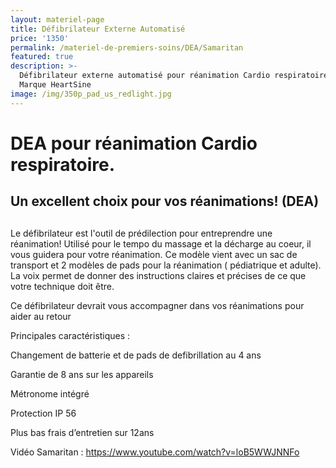 ```yaml
---
layout: materiel-page
title: Défibrilateur Externe Automatisé
price: '1350'
permalink: /materiel-de-premiers-soins/DEA/Samaritan
featured: true
description: >-
  Défibrilateur externe automatisé pour réanimation Cardio respiratoire (DEA)
  Marque HeartSine 
image: /img/350p_pad_us_redlight.jpg
---
```

# DEA pour réanimation Cardio respiratoire.

## Un excellent choix pour vos réanimations! (DEA) 

## 

Le défibrilateur est l'outil de prédilection pour entreprendre une réanimation! Utilisé pour le tempo du massage et la décharge au coeur, il vous guidera pour votre réanimation. Ce modèle vient avec un sac de transport et 2 modèles de pads pour la réanimation ( pédiatrique et adulte). La voix permet de donner des instructions claires et précises de ce que votre technique doit être. 

Ce défibrilateur devrait vous accompagner dans vos réanimations pour aider au retour 

Principales caractéristiques :

Changement de batterie et de pads de defibrillation au 4 ans 

Garantie de 8 ans sur les appareils

Métronome intégré

Protection IP 56

Plus bas frais d’entretien sur 12ans

Vidéo Samaritan :             https://www.youtube.com/watch?v=loB5WWJNNFo
